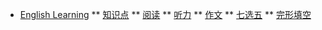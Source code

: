 <!-- docs/_sidebar.md -->
* [English Learning](/docs_02/)
** [知识点](/docs_02/english_000.md)
** [阅读](/docs_02/english_001.md)
** [听力](/docs_02/english_002.md)
** [作文](/docs_02/english_003.md)
** [七选五](/docs_02/english_004.md)
** [完形填空](/docs_02/english_005.md)